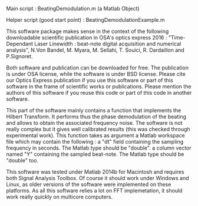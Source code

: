 Main script : BeatingDemodulation.m (a Matlab Object)

Helper script (good start point) : BeatingDemodulationExample.m

This software package makes sense in the context of the following downloadable scientific publication in OSA's optics express 2016 : "Time-Dependant Laser Linewidth : beat-note digital acquisition and numerical analysis", N.Von Bandel, M. Myara, M. Sellahi, T. Souici, R. Dardaillon and P.Signoret.

Both software and publication can be downloaded for free. The publication is under OSA license, while the software is under BSD license. Please cite our Optics Express publication if you use this software or part of this software in the frame of scientific works or publications. Please mention the authors of this software if you reuse this code or part of this code in another software.

This part of the software mainly contains a function that implements the Hilbert Transform. It performs thus the phase demodulation of the beating and allows to obtain the associated frequency noise. The software is not really complex but it gives well calibrated results (this was checked through experimental work).
This function takes as argument a Matlab workspace file which may contain the following :
a "dt" field containing the sampling frequency in seconds. The Matlab type should be "double".
a column vector named "Y" containing the sampled beat-note. The Matlab type should be "double" too.

This software was tested under Matlab 2014b for Macintosh and requires both Signal Analysis Toolbox. Of course it should work under Windows and Linux, as older versions of the software were implemented on these platforms. As all this software relies a lot on FFT implemetation, it should work really quickly on multicore computers.
